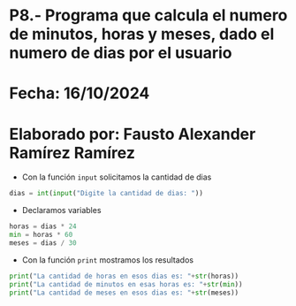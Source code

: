 # P8.- Programa que calcula el numero de minutos, horas y meses, dado el numero de dias por el usuario
# Fecha: 16/10/2024
# Elaborado por: Fausto Alexander Ramírez Ramírez
- Con la función `input` solicitamos la cantidad de dias
``` python
dias = int(input("Digite la cantidad de dias: "))
```
- Declaramos variables
``` python
horas = dias * 24
min = horas * 60
meses = dias / 30
```
- Con la función `print` mostramos los resultados
``` python
print("La cantidad de horas en esos dias es: "+str(horas))
print("La cantidad de minutos en esas horas es: "+str(min))
print("La cantidad de meses en esos dias es: "+str(meses))
